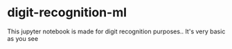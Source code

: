 # digit-recognition-ml
This jupyter notebook is made for digit recognition purposes.. It's very basic as you see
